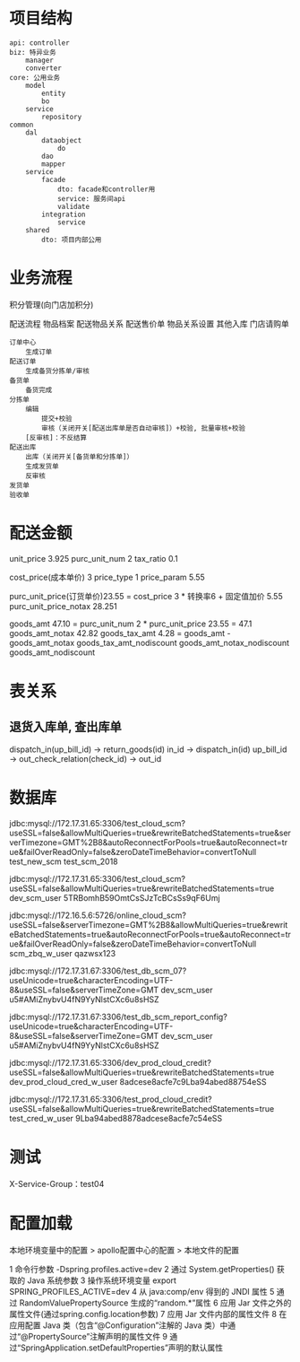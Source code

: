 # 项目结构
	api: controller
	biz: 特异业务
		manager
		converter
	core: 公用业务
		model
			entity
			bo
		service
			repository
	common
		dal
			dataobject
				do
			dao
			mapper
		service
			facade
				dto: facade和controller用
				service: 服务间api
				validate
			integration
				service
		shared
			dto: 项目内部公用

# 业务流程
积分管理(向门店加积分)
	
配送流程
	物品档案
	配送物品关系
	配送售价单
	物品关系设置
	其他入库
	门店请购单

	订单中心
		生成订单
	配送订单
		生成备货分拣单/审核
	备货单
		备货完成
	分拣单
		编辑
			提交+校验
			审核（关闭开关[配送出库单是否自动审核]）+校验, 批量审核+校验
		[反审核]：不反结算
	配送出库
		出库（关闭开关[备货单和分拣单]）
		生成发货单
		反审核
	发货单
	验收单

# 配送金额
unit_price 3.925
purc_unit_num 2
tax_ratio 0.1

cost_price(成本单价) 3
price_type 1
price_param 5.55

purc_unit_price(订货单价)23.55 = cost_price 3 * 转换率6  + 固定值加价 5.55
purc_unit_price_notax 28.251



goods_amt 47.10 = purc_unit_num 2 * purc_unit_price 23.55 = 47.1
goods_amt_notax 42.82
goods_tax_amt 4.28 =  goods_amt - goods_amt_notax
goods_tax_amt_nodiscount
goods_amt_notax_nodiscount
goods_amt_nodiscount


# 表关系
## 退货入库单, 查出库单
dispatch_in(up_bill_id) -> return_goods(id) in_id   -> 
dispatch_in(id) up_bill_id -> out_check_relation(check_id) -> out_id


# 数据库

jdbc:mysql://172.17.31.65:3306/test_cloud_scm?useSSL=false&allowMultiQueries=true&rewriteBatchedStatements=true&serverTimezone=GMT%2B8&autoReconnectForPools=true&autoReconnect=true&failOverReadOnly=false&zeroDateTimeBehavior=convertToNull
test_new_scm test_scm_2018

 jdbc:mysql://172.17.31.65:3306/test_cloud_scm?useSSL=false&allowMultiQueries=true&rewriteBatchedStatements=true
dev_scm_user 5TRBomhB59OmtCsSJzTcBCsSs9qF6Umj

jdbc:mysql://172.16.5.6:5726/online_cloud_scm?useSSL=false&serverTimezone=GMT%2B8&allowMultiQueries=true&rewriteBatchedStatements=true&autoReconnectForPools=true&autoReconnect=true&failOverReadOnly=false&zeroDateTimeBehavior=convertToNull
scm_zbq_w_user qazwsx123

jdbc:mysql://172.17.31.67:3306/test_db_scm_07?useUnicode=true&characterEncoding=UTF-8&useSSL=false&serverTimeZone=GMT
dev_scm_user u5#AMiZnybvU4fN9YyNlstCXc6u8sHSZ

jdbc:mysql://172.17.31.67:3306/test_db_scm_report_config?useUnicode=true&characterEncoding=UTF-8&useSSL=false&serverTimeZone=GMT
dev_scm_user u5#AMiZnybvU4fN9YyNlstCXc6u8sHSZ

jdbc:mysql://172.17.31.65:3306/dev_prod_cloud_credit?useSSL=false&allowMultiQueries=true&rewriteBatchedStatements=true
dev_prod_cloud_cred_w_user 8adcese8acfe7c9Lba94abed88754eSS

jdbc:mysql://172.17.31.65:3306/test_prod_cloud_credit?useSSL=false&allowMultiQueries=true&rewriteBatchedStatements=true
test_cred_w_user 9Lba94abed8878adcese8acfe7c54eSS

# 测试
X-Service-Group：test04

# 配置加载
本地环境变量中的配置 > apollo配置中心的配置 > 本地文件的配置

1 命令行参数
    -Dspring.profiles.active=dev
2 通过 System.getProperties() 获取的 Java 系统参数
3 操作系统环境变量
    export SPRING_PROFILES_ACTIVE=dev
4 从 java:comp/env 得到的 JNDI 属性
5 通过 RandomValuePropertySource 生成的“random.*”属性
6 应用 Jar 文件之外的属性文件(通过spring.config.location参数)
7 应用 Jar 文件内部的属性文件
8 在应用配置 Java 类（包含“@Configuration”注解的 Java 类）中通过“@PropertySource”注解声明的属性文件
9 通过“SpringApplication.setDefaultProperties”声明的默认属性

